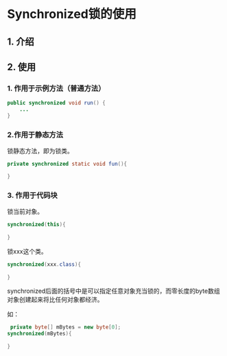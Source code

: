 # Synchronized锁的使用

## 1. 介绍

## 2. 使用

### 1. 作用于示例方法（普通方法）

```java
public synchronized void run() {
    ...
}
```

### 2.作用于静态方法

锁静态方法，即为锁类。

```java
private synchronized static void fun(){

}
```

### 3. 作用于代码块

锁当前对象。

```java
synchronized(this){
    
}
```



锁xxx这个类。

```java
synchronized(xxx.class){
    
} 
```

synchronized后面的括号中是可以指定任意对象充当锁的，而零长度的byte数组对象创建起来将比任何对象都经济。

如：

```java
 private byte[] mBytes = new byte[0];
synchronized(mBytes){
    
}
```

